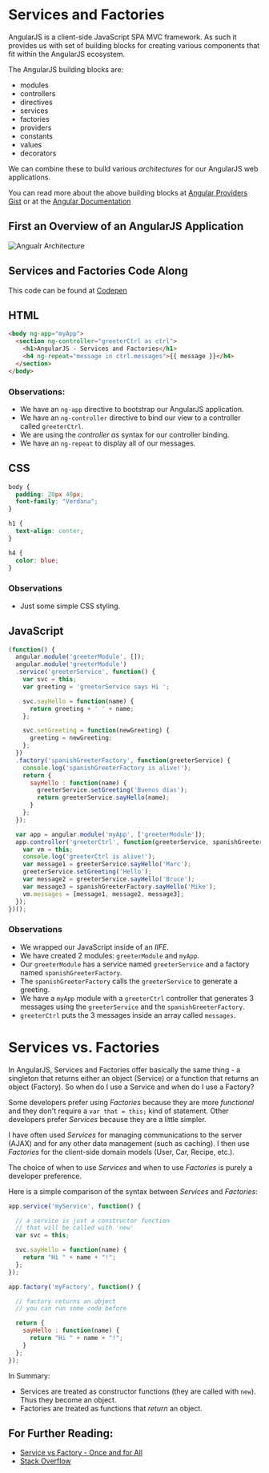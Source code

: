 # Services and Factories

AngularJS is a client-side JavaScript SPA MVC framework. As such it provides us with set of building blocks for creating various components that fit within the AngularJS ecosystem.

The AngularJS building blocks are:

* modules
* controllers
* directives
* services
* factories
* providers
* constants
* values
* decorators

We can combine these to build various _architectures_ for our AngularJS web applications.

You can read more about the above building blocks at [Angular Providers Gist](https://gist.github.com/demisx/9605099) or at the [Angular Documentation](https://docs.angularjs.org/api/ng/type/angular.Module)

## First an Overview of an AngularJS Application

![Angualr Architecture](https://raw.githubusercontent.com/ATL-WDI-Curriculum/angular-intro/master/images/angular-architecture-large.png)

## Services and Factories Code Along

This code can be found at [Codepen](http://codepen.io/drmikeh/pen/EaxgOe?editors=111)

## HTML

```html
<body ng-app="myApp">
  <section ng-controller="greeterCtrl as ctrl">
    <h1>AngularJS - Services and Factories</h1>
    <h4 ng-repeat="message in ctrl.messages">{{ message }}</h4>
  </section>
</body>
```

### Observations:

* We have an `ng-app` directive to bootstrap our AngularJS application.
* We have an `ng-controller` directive to bind our view to a controller called `greeterCtrl`.
* We are using the _controller as_ syntax for our controller binding.
* We have an `ng-repeat` to display all of our messages.

## CSS

```css
body {
  padding: 20px 40px;
  font-family: "Verdana";
}

h1 {
  text-align: center;
}

h4 {
  color: blue;
}
```

### Observations

* Just some simple CSS styling.

## JavaScript

```javascript
(function() {
  angular.module('greeterModule', []);
  angular.module('greeterModule')
  .service('greeterService', function() {
    var svc = this;
    var greeting = 'greeterService says Hi ';

    svc.sayHello = function(name) {
      return greeting + ' ' + name;
    };

    svc.setGreeting = function(newGreeting) {
      greeting = newGreeting;
    };
  })
  .factory('spanishGreeterFactory', function(greeterService) {
    console.log('spanishGreeterFactory is alive!');
    return {
      sayHello : function(name) {
        greeterService.setGreeting('Buenos días');
        return greeterService.sayHello(name);
      }
    };
  });

  var app = angular.module('myApp', ['greeterModule']);
  app.controller('greeterCtrl', function(greeterService, spanishGreeterFactory) {
    var vm = this;
    console.log('greeterCtrl is alive!');
    var message1 = greeterService.sayHello('Marc');
    greeterService.setGreeting('Hello');
    var message2 = greeterService.sayHello('Bruce');
    var message3 = spanishGreeterFactory.sayHello('Mike');
    vm.messages = [message1, message2, message3];
  });
})();
```

### Observations

* We wrapped our JavaScript inside of an _IIFE_.
* We have created 2 modules: `greeterModule` and `myApp`.
* Our `greeterModule` has a service named `greeterService` and a factory named `spanishGreeterFactory`.
* The `spanishGreeterFactory` calls the `greeterService` to generate a greeting.
* We have a `myApp` module with a `greeterCtrl` controller that generates 3 messages using the `greeterService` and the `spanishGreeterFactory`.
* `greeterCtrl` puts the 3 messages inside an array called `messages`.

# Services vs. Factories

In AngularJS, Services and Factories offer basically the same thing - a singleton that returns either an object (Service) or a function that returns an object (Factory). So when do I use a Service and when do I use a Factory?

Some developers prefer using _Factories_ because they are more _functional_ and they don't require a `var that = this;` kind of statement. Other developers prefer _Services_ because they are a little simpler.

I have often used _Services_ for managing communications to the server (AJAX) and for any other data management (such as caching). I then use _Factories_ for the client-side domain models (User, Car, Recipe, etc.).

The choice of when to use _Services_ and when to use _Factories_ is purely a developer preference.

Here is a simple comparison of the syntax between _Services_ and _Factories_:

```javascript
app.service('myService', function() {

  // a service is just a constructor function
  // that will be called with 'new'
  var svc = this;

  svc.sayHello = function(name) {
    return "Hi " + name + "!";
  };
});

app.factory('myFactory', function() {

  // factory returns an object
  // you can run some code before

  return {
    sayHello : function(name) {
      return "Hi " + name + "!";
    }
  };
});
```

In Summary:

* Services are treated as constructor functions (they are called with `new`). Thus they become an object.
* Factories are treated as functions that _return_ an object.


## For Further Reading:
* [Service vs Factory - Once and for All](http://blog.thoughtram.io//angular/2015/07/07/service-vs-factory-once-and-for-all.html)
* [Stack Overflow](http://stackoverflow.com/questions/13762228/confused-about-service-vs-factory)

